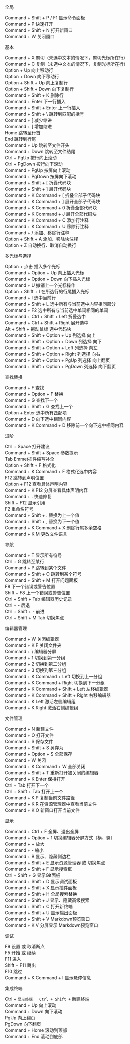 全局

Command + Shift + P / F1 显示命令面板  
Command + P 快速打开  
Command + Shift + N 打开新窗口  
Command + W 关闭窗口  

基本

Command + X 剪切（未选中文本的情况下，剪切光标所在行）  
Command + C 复制（未选中文本的情况下，复制光标所在行）  
Option + Up 向上移动行  
Option + Down 向下移动行  
Option + Shift + Up 向上复制行  
Option + Shift + Down 向下复制行  
Command + Shift + K 删除行  
Command + Enter 下一行插入  
Command + Shift + Enter 上一行插入  
Command + Shift + \ 跳转到匹配的括号  
Command + [ 减少缩进  
Command + ] 增加缩进  
Home 跳转至行首  
End 跳转到行尾  
Command + Up 跳转至文件开头  
Command + Down 跳转至文件结尾  
Ctrl + PgUp 按行向上滚动  
Ctrl + PgDown 按行向下滚动  
Command + PgUp 按屏向上滚动  
Command + PgDown 按屏向下滚动  
Command + Shift + [ 折叠代码块  
Command + Shift + ] 展开代码块  
Command + K Command + [ 折叠全部子代码块  
Command + K Command + ] 展开全部子代码块  
Command + K Command + 0 折叠全部代码块  
Command + K Command + J 展开全部代码块  
Command + K Command + C 添加行注释  
Command + K Command + U 移除行注释  
Command + / 添加、移除行注释  
Option + Shift + A 添加、移除块注释  
Option + Z 自动换行、取消自动换行  

多光标与选择

Option + 点击 插入多个光标  
Command + Option + Up 向上插入光标  
Command + Option + Down 向下插入光标  
Command + U 撤销上一个光标操作  
Option + Shift + I 在所选行的行尾插入光标  
Command + I 选中当前行  
Command + Shift + L 选中所有与当前选中内容相同部分  
Command + F2 选中所有与当前选中单词相同的单词  
Command + Ctrl + Shift + Left 折叠选中  
Command + Ctrl + Shift + Right 展开选中  
Alt + Shift + 拖动鼠标 选中代码块  
Command + Shift + Option + Up 列选择 向上  
Command + Shift + Option + Down 列选择 向下  
Command + Shift + Option + Left 列选择 向左  
Command + Shift + Option + Right 列选择 向右  
Command + Shift + Option + PgUp 列选择 向上翻页  
Command + Shift + Option + PgDown 列选择 向下翻页  

查找替换

Command + F 查找  
Command + Option + F 替换  
Command + G 查找下一个  
Command + Shift + G 查找上一个  
Option + Enter 选中所有匹配项  
Command + D 向下选中相同内容  
Command + K Command + D 移除前一个向下选中相同内容  

进阶

Ctrl + Space 打开建议  
Command + Shift + Space 参数提示  
Tab Emmet插件缩写补全  
Option + Shift + F 格式化  
Command + K Command + F 格式化选中内容  
F12 跳转到声明位置  
Option + F12 查看具体声明内容  
Command + K F12 分屏查看具体声明内容  
Command + . 快速修复  
Shift + F12 显示引用  
F2 重命名符号  
Command + Shift + . 替换为上一个值  
Command + Shift + , 替换为下一个值  
Command + K Command + X 删除行尾多余空格  
Command + K M 更改文件语言  

导航

Command + T 显示所有符号  
Ctrl + G 跳转至某行  
Command + P 跳转到某个文件  
Command + Shift + O 跳转到某个符号  
Command + Shift + M 打开问题面板  
F8 下一个错误或警告位置  
Shift + F8 上一个错误或警告位置  
Ctrl + Shift + Tab 编辑器历史记录  
Ctrl + - 后退  
Ctrl + Shift + - 前进  
Ctrl + Shift + M Tab 切换焦点  

编辑器管理

Command + W 关闭编辑器  
Command + K F 关闭文件夹  
Command + \ 编辑器分屏  
Command + 1 切换到第一分组  
Command + 2 切换到第二分组  
Command + 3 切换到第三分组  
Command + K Command + Left 切换到上一分组  
Command + K Command + Right 切换到下一分组  
Command + K Command + Shift + Left 左移编辑器  
Command + K Command + Shift + Right 右移编辑器  
Command + K Left 激活左侧编辑组  
Command + K Right 激活右侧编辑组  

文件管理

Command + N 新建文件  
Command + O 打开文件  
Command + S 保存文件  
Command + Shift + S 另存为  
Command + Option + S 全部保存  
Command + W 关闭  
Command + K Command + W 全部关闭  
Command + Shift + T 重新打开被关闭的编辑器  
Command + K Enter 保持打开  
Ctrl + Tab 打开下一个  
Ctrl + Shift + Tab 打开上一个  
Command + K P 复制当前文件路径  
Command + K R 在资源管理器中查看当前文件  
Command + K O 新窗口打开当前文件  

显示

Command + Ctrl + F 全屏、退出全屏  
Command + Option + 1 切换编辑器分屏方式（横、竖）   
Command + + 放大  
Command + - 缩小  
Command + B 显示、隐藏侧边栏  
Command + Shift + E 显示资源管理器 或 切换焦点  
Command + Shift + F 显示搜索框  
Ctrl + Shift + G 显示Git面板  
Command + Shift + D 显示调试面板  
Command + Shift + X 显示插件面板  
Command + Shift + H 全局搜索替换  
Command + Shift + J 显示、隐藏高级搜索  
Command + Shift + C 打开新终端  
Command + Shift + U 显示输出面板  
Command + Shift + V Markdown预览窗口  
Command + K V 分屏显示 Markdown预览窗口  

调试

F9 设置 或 取消断点  
F5 开始 或 继续  
F11 进入  
Shift + F11 跳出  
F10 跳过  
Command + K Command + I 显示悬停信息  

集成终端

Ctrl + ` 显示终端  
Ctrl + Shift + ` 新建终端  
Command + Up 向上滚动  
Command + Down 向下滚动  
PgUp 向上翻页  
PgDown 向下翻页  
Command + Home 滚动到顶部  
Command + End 滚动到底部  
